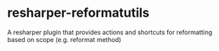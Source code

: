 resharper-reformatutils
=======================

A resharper plugin that provides actions and shortcuts for reformatting based on scope (e.g. reformat method)
